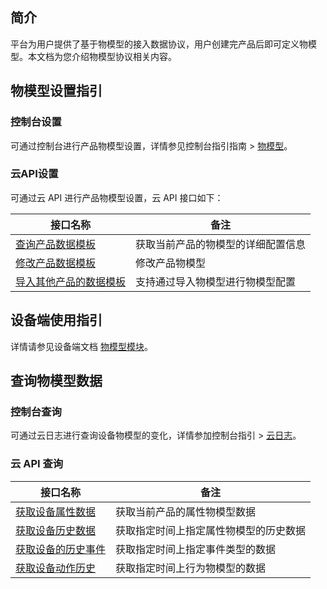 ## 简介

平台为用户提供了基于物模型的接入数据协议，用户创建完产品后即可定义物模型。本文档为您介绍物模型协议相关内容。  



## 物模型设置指引

### 控制台设置

可通过控制台进行产品物模型设置，详情参见控制台指引指南 > [物模型](https://cloud.tencent.com/document/product/1131/52742)。

### 云API设置

可通过云 API 进行产品物模型设置，云 API 接口如下：

| 接口名称                                                     | 备注                               |
| ------------------------------------------------------------ | ---------------------------------- |
| [查询产品数据模板](https://cloud.tencent.com/document/product/1131/53088) | 获取当前产品的物模型的详细配置信息 |
| [修改产品数据模板](https://cloud.tencent.com/document/product/1131/53086) | 修改产品物模型                     |
| [导入其他产品的数据模板](https://cloud.tencent.com/document/product/1131/53087) | 支持通过导入物模型进行物模型配置   |



## 设备端使用指引

详情请参见设备端文档 [物模型模块](https://cloud.tencent.com/document/product/1131/52958)。



## 查询物模型数据

### 控制台查询

可通过云日志进行查询设备物模型的变化，详情参加控制台指引 > [云日志](https://cloud.tencent.com/document/product/1131/52739)。



### 云 API 查询

| 接口名称                                                     | 备注                                   |
| ------------------------------------------------------------ | -------------------------------------- |
| [获取设备属性数据](https://cloud.tencent.com/document/product/1131/53100) | 获取当前产品的属性物模型数据           |
| [获取设备历史数据](https://cloud.tencent.com/document/product/1131/53099) | 获取指定时间上指定属性物模型的历史数据 |
| [获取设备的历史事件](https://cloud.tencent.com/document/product/1131/53098) | 获取指定时间上指定事件类型的数据       |
| [获取设备动作历史](https://cloud.tencent.com/document/product/1131/53102) | 获取指定时间上行为物模型的数据         |



